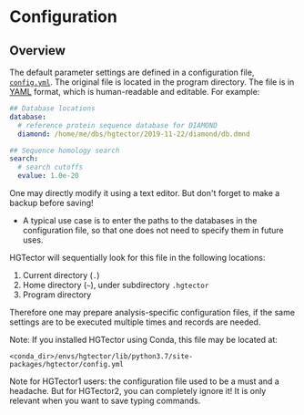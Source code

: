 Configuration
=============

## Overview

The default parameter settings are defined in a configuration file, [`config.yml`](../hgtector/config.yml). The original file is located in the program directory. The file is in [YAML](https://en.wikipedia.org/wiki/YAML) format, which is human-readable and editable. For example:

```yaml
## Database locations
database:
  # reference protein sequence database for DIAMOND
  diamond: /home/me/dbs/hgtector/2019-11-22/diamond/db.dmnd

## Sequence homology search
search:
  # search cutoffs
  evalue: 1.0e-20
```

One may directly modify it using a text editor. But don't forget to make a backup before saving!

- A typical use case is to enter the paths to the databases in the configuration file, so that one does not need to specify them in future uses.

HGTector will sequentially look for this file in the following locations:

1. Current directory (`.`)
2. Home directory (`~`), under subdirectory `.hgtector`
3. Program directory

Therefore one may prepare analysis-specific configuration files, if the same settings are to be executed multiple times and records are needed.

Note: If you installed HGTector using Conda, this file may be located at:

```
<conda_dir>/envs/hgtector/lib/python3.7/site-packages/hgtector/config.yml
```

Note for HGTector1 users: the configuration file used to be a must and a headache. But for HGTector2, you can completely ignore it! It is only relevant when you want to save typing commands.
